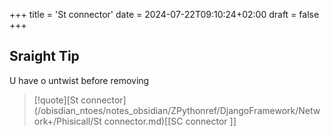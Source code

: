 +++
title = 'St connector'
date = 2024-07-22T09:10:24+02:00
draft = false
+++

## Sraight Tip 
U have o untwist before removing 


>[!quote][St connector](/obisdian_ntoes/notes_obsidian/ZPythonref/DjangoFramework/Network+/Phisicall/St connector.md)[[SC connector ]]